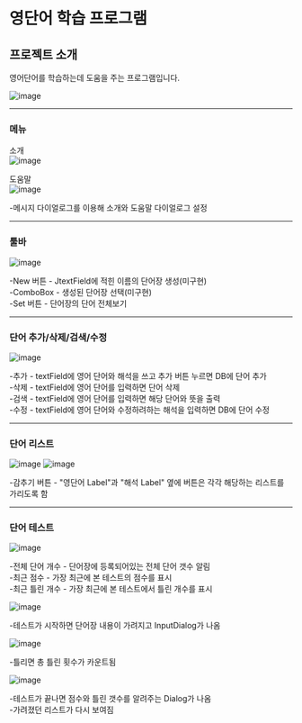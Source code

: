 # 영단어 학습 프로그램

## 프로젝트 소개
영어단어를 학습하는데 도움을 주는 프로그램입니다.

![image](https://user-images.githubusercontent.com/64728336/174473118-dd22d627-4dc3-4c18-a694-aabdfb786b15.png)
***
### 메뉴
소개\
![image](https://user-images.githubusercontent.com/64728336/174473138-066d69de-c4ed-481f-9d45-6d85b76408c4.png)

도움말\
![image](https://user-images.githubusercontent.com/64728336/174473151-f524599c-0119-4108-bfa9-d288984fc687.png)

-메시지 다이얼로그를 이용해 소개와 도움말 다이얼로그 설정
***
### 툴바
![image](https://user-images.githubusercontent.com/64728336/174473182-9384ae5b-26c6-45fe-b763-3014c9a2685e.png)

-New 버튼 - JtextField에 적힌 이름의 단어장 생성(미구현)\
-ComboBox - 생성된 단어장 선택(미구현)\
-Set 버튼 - 단어장의 단어 전체보기
***
### 단어 추가/삭제/검색/수정
![image](https://user-images.githubusercontent.com/64728336/174473268-fd71141e-8726-4d0b-bf14-329c8a89ad7c.png)

-추가 - textField에 영어 단어와 해석을 쓰고 추가 버튼 누르면 DB에 단어 추가\
-삭제 - textField에 영어 단어를 입력하면 단어 삭제\
-검색 - textField에 영어 단어를 입력하면 해당 단어와 뜻을 출력\
-수정 - textField에 영어 단어와 수정하려하는 해석을 입력하면 DB에 단어 수정
***
### 단어 리스트
![image](https://user-images.githubusercontent.com/64728336/174473378-98a4d204-d143-45d8-ac03-8b67526bf2d7.png)
![image](https://user-images.githubusercontent.com/64728336/174473450-82f2af17-36c2-4f1d-911a-96ce7f7f97f4.png)

-감추기 버튼 - "영단어 Label"과 "해석 Label" 옆에 버튼은 각각 해당하는 리스트를 가리도록 함
***
### 단어 테스트
![image](https://user-images.githubusercontent.com/64728336/174474067-c9342e01-eca4-42d0-bf69-6e22ff52e0c0.png)

-전체 단어 개수 - 단어장에 등록되어있는 전체 단어 갯수 알림\
-최근 점수 - 가장 최근에 본 테스트의 점수를 표시\
-최근 틀린 개수 - 가장 최근에 본 테스트에서 틀린 개수를 표시

![image](https://user-images.githubusercontent.com/64728336/174474124-1695708a-4c63-471d-886e-0642ff56fd10.png)

-테스트가 시작하면 단어장 내용이 가려지고 InputDialog가 나옴

![image](https://user-images.githubusercontent.com/64728336/174474178-c3374e67-01a3-4588-95eb-2d3b985a6450.png)

-틀리면 총 틀린 횟수가 카운트됨

![image](https://user-images.githubusercontent.com/64728336/174474240-d6ab0ee8-6e00-4784-8c6e-c54003b64664.png)

-테스트가 끝나면 점수와 틀린 갯수를 알려주는 Dialog가 나옴\
-가려졌던 리스트가 다시 보여짐
